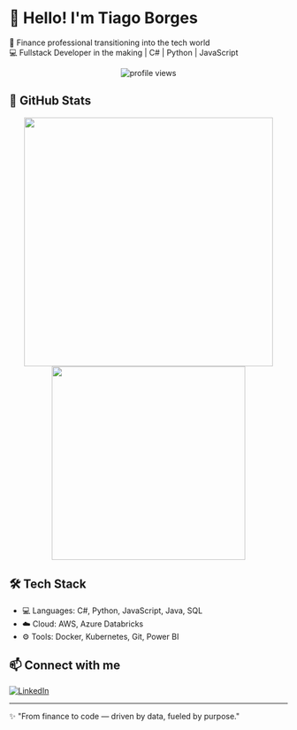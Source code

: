 # 👋 Hello! I'm Tiago Borges

🎯 Finance professional transitioning into the tech world  
💻 Fullstack Developer in the making | C# | Python | JavaScript  

<p align="center">
  <img src="https://komarev.com/ghpvc/?username=tiagoborges&label=Profile%20views&color=blue" alt="profile views" />
</p>

## 🚀 GitHub Stats

<p align="center">
  <img src="https://github-readme-stats.vercel.app/api?username=tiagoborges&show_icons=true&theme=dracula" width="450"/>
  <img src="https://github-readme-stats.vercel.app/api/top-langs/?username=tiagoborges&layout=compact&theme=dracula" width="350"/>
</p>

## 🛠 Tech Stack

- 💻 Languages: C#, Python, JavaScript, Java, SQL
- ☁️ Cloud: AWS, Azure Databricks
- ⚙️ Tools: Docker, Kubernetes, Git, Power BI

## 📫 Connect with me

[![LinkedIn](https://img.shields.io/badge/LinkedIn-Tiago%20Borges-blue?style=for-the-badge&logo=linkedin)](https://linkedin.com/in/tiago-neri-cfa-if)

---

✨ "From finance to code — driven by data, fueled by purpose."
